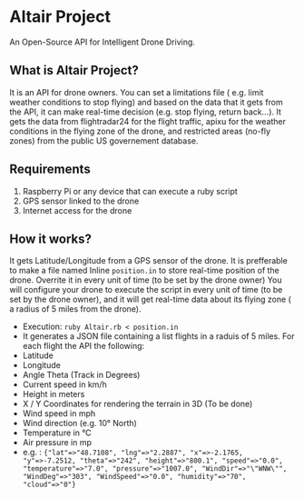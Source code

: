 # Altair Project
An Open-Source API for Intelligent Drone Driving.

## What is Altair Project?
It is an API for drone owners. You can set a limitations file ( e.g. limit weather conditions to stop flying) and based on the data that it gets from the API, it can make real-time decision (e.g. stop flying, return back...). It gets the data from flightradar24 for the flight traffic, apixu for the weather conditions in the flying zone of the drone, and restricted areas (no-fly zones) from the public US governement database.

## Requirements
1. Raspberry Pi or any device that can execute a ruby script
2. GPS sensor linked to the drone
3. Internet access for the drone

## How it works?
It gets Latitude/Longitude from a GPS sensor of the drone. It is prefferable to make a file named Inline `position.in` to store real-time position of the drone. Overrite it in every unit of time (to be set by the drone owner)
You will configure your drone to execute the script in every unit of time (to be set by the drone owner), and it will get real-time data about its flying zone ( a radius of 5 miles from the drone).
+ Execution: `ruby Altair.rb < position.in`
+ It generates a JSON file containing a list flights in a raduis of 5 miles. For each flight the API the following:
+ Latitude
+ Longitude
+ Angle Theta (Track in Degrees)
+ Current speed in km/h
+ Height in meters
+ X / Y Coordinates for rendering the terrain in 3D (To be done)
+ Wind speed in mph
+ Wind direction (e.g. 10° North)
+ Temperature in °C
+ Air pressure in mp
+ e.g. : 
`{"lat"=>"48.7108", "lng"=>"2.2887", "x"=>-2.1765, "y"=>-7.2512, "theta"=>"242", "height"=>"800.1", "speed"=>"0.0", "temperature"=>"7.0", "pressure"=>"1007.0", "WindDir"=>"\"WNW\"", "WindDeg"=>"303", "WindSpeed"=>"0.0", "humidity"=>"70", "cloud"=>"0"}`

